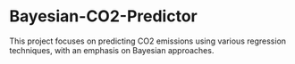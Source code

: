 # Bayesian-CO2-Predictor
This project focuses on predicting CO2 emissions using various regression techniques, with an emphasis on Bayesian approaches. 
